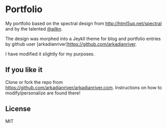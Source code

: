 # Portfolio
My portfolio based on the spectral design from http://html5up.net/spectral and by the talented [@ajlkn](http://twitter.com/ajlkn).

The design was morphed into a Jeykll theme for blog and portfolio entries by github user [arkadianriver]https://github.com/arkadianriver.

I have modified it slightly for my purposes. 

## If you like it
Clone or fork the repo from https://github.com/arkadianriver/arkadianriver.com. Instructions on how to modify/personalize are found there!

## License
MIT


